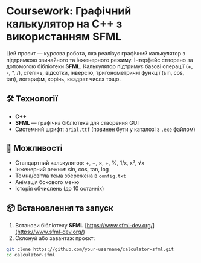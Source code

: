 # Coursework: Графічний калькулятор на C++ з використанням SFML

Цей проєкт — курсова робота, яка реалізує графічний калькулятор з підтримкою звичайного та інженерного режиму. Інтерфейс створено за допомогою бібліотеки **SFML**. Калькулятор підтримує базові операції (+, -, *, /), степінь, відсотки, інверсію, тригонометричні функції (sin, cos, tan), логарифм, корінь, квадрат числа тощо.

## 🛠 Технології

- **C++**
- **SFML** — графічна бібліотека для створення GUI
- Системний шрифт: `arial.ttf` (повинен бути у каталозі з `.exe` файлом)

## 🧮 Можливості

- Стандартний калькулятор: +, −, ×, ÷, %, 1/x, x², √x
- Інженерний режим: sin, cos, tan, log
- Темна/світла тема збережена в `config.txt`
- Анімація бокового меню
- Історія обчислень (до 10 останніх)

## 📦 Встановлення та запуск

1. Встанови бібліотеку **SFML** [https://www.sfml-dev.org/](https://www.sfml-dev.org/)
2. Склонуй або завантаж проєкт:

```bash
git clone https://github.com/your-username/calculator-sfml.git
cd calculator-sfml
